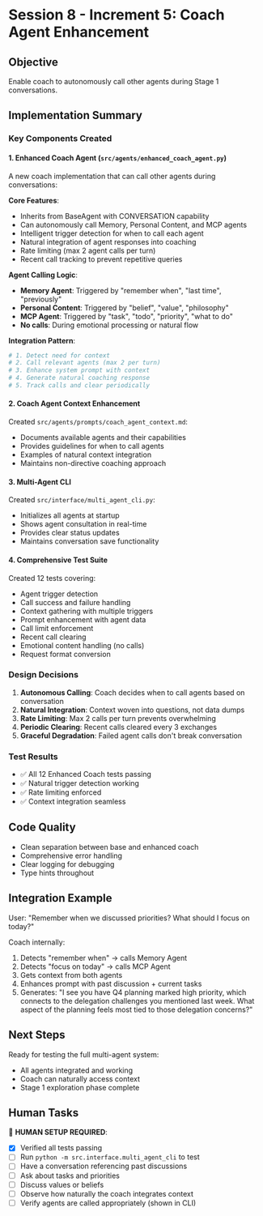 # Session 8 - Increment 5: Coach Agent Enhancement

## Objective
Enable coach to autonomously call other agents during Stage 1 conversations.

## Implementation Summary

### Key Components Created

#### 1. Enhanced Coach Agent (`src/agents/enhanced_coach_agent.py`)
A new coach implementation that can call other agents during conversations:

**Core Features**:
- Inherits from BaseAgent with CONVERSATION capability
- Can autonomously call Memory, Personal Content, and MCP agents
- Intelligent trigger detection for when to call each agent
- Natural integration of agent responses into coaching
- Rate limiting (max 2 agent calls per turn)
- Recent call tracking to prevent repetitive queries

**Agent Calling Logic**:
- **Memory Agent**: Triggered by "remember when", "last time", "previously"
- **Personal Content**: Triggered by "belief", "value", "philosophy"
- **MCP Agent**: Triggered by "task", "todo", "priority", "what to do"
- **No calls**: During emotional processing or natural flow

**Integration Pattern**:
```python
# 1. Detect need for context
# 2. Call relevant agents (max 2 per turn)
# 3. Enhance system prompt with context
# 4. Generate natural coaching response
# 5. Track calls and clear periodically
```

#### 2. Coach Agent Context Enhancement
Created `src/agents/prompts/coach_agent_context.md`:
- Documents available agents and their capabilities
- Provides guidelines for when to call agents
- Examples of natural context integration
- Maintains non-directive coaching approach

#### 3. Multi-Agent CLI
Created `src/interface/multi_agent_cli.py`:
- Initializes all agents at startup
- Shows agent consultation in real-time
- Provides clear status updates
- Maintains conversation save functionality

#### 4. Comprehensive Test Suite
Created 12 tests covering:
- Agent trigger detection
- Call success and failure handling
- Context gathering with multiple triggers
- Prompt enhancement with agent data
- Call limit enforcement
- Recent call clearing
- Emotional content handling (no calls)
- Request format conversion

### Design Decisions

1. **Autonomous Calling**: Coach decides when to call agents based on conversation
2. **Natural Integration**: Context woven into questions, not data dumps
3. **Rate Limiting**: Max 2 calls per turn prevents overwhelming
4. **Periodic Clearing**: Recent calls cleared every 3 exchanges
5. **Graceful Degradation**: Failed agent calls don't break conversation

### Test Results
- ✅ All 12 Enhanced Coach tests passing
- ✅ Natural trigger detection working
- ✅ Rate limiting enforced
- ✅ Context integration seamless

## Code Quality
- Clean separation between base and enhanced coach
- Comprehensive error handling
- Clear logging for debugging
- Type hints throughout

## Integration Example

User: "Remember when we discussed priorities? What should I focus on today?"

Coach internally:
1. Detects "remember when" → calls Memory Agent
2. Detects "focus on today" → calls MCP Agent
3. Gets context from both agents
4. Enhances prompt with past discussion + current tasks
5. Generates: "I see you have Q4 planning marked high priority, which connects to the delegation challenges you mentioned last week. What aspect of the planning feels most tied to those delegation concerns?"

## Next Steps
Ready for testing the full multi-agent system:
- All agents integrated and working
- Coach can naturally access context
- Stage 1 exploration phase complete

## Human Tasks
🔴 **HUMAN SETUP REQUIRED**:
- [x] Verified all tests passing
- [ ] Run `python -m src.interface.multi_agent_cli` to test
- [ ] Have a conversation referencing past discussions
- [ ] Ask about tasks and priorities
- [ ] Discuss values or beliefs
- [ ] Observe how naturally the coach integrates context
- [ ] Verify agents are called appropriately (shown in CLI)